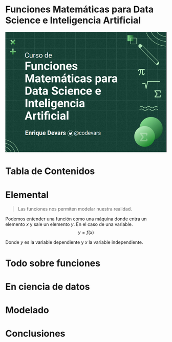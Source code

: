 # Funciones Matemáticas para Data Science e Inteligencia Artificial

![Portada](../images/funciones_matematicas/Portada_Platzi_Functions_ML.png)

# Tabla de Contenidos


# Elemental

> Las funciones nos permiten modelar nuestra realidad.

Podemos entender una función como una máquina donde entra un elemento $x$ y
sale un elemento $y$. En el caso de una variable. $$y = f(x)$$ 

Donde $y$ es la variable dependiente y $x$ la variable independiente.


# Todo sobre funciones

# En ciencia de datos

# Modelado

# Conclusiones


